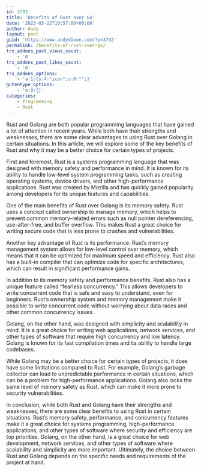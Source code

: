 ```yaml
---
id: 3792
title: 'Benefits of Rust over Go'
date: '2023-03-22T10:57:00+00:00'
author: Andy
layout: post
guid: 'https://www.andydixon.com/?p=3792'
permalink: /benefits-of-rust-over-go/
trx_addons_post_views_count:
    - '0'
trx_addons_post_likes_count:
    - '0'
trx_addons_options:
    - 'a:1:{s:4:"icon";s:0:"";}'
gutentype_options:
    - 'a:0:{}'
categories:
    - Programming
    - Rust
---
```


Rust and Golang are both popular programming languages that have gained a lot of attention in recent years. While both have their strengths and weaknesses, there are some clear advantages to using Rust over Golang in certain situations. In this article, we will explore some of the key benefits of Rust and why it may be a better choice for certain types of projects.

First and foremost, Rust is a systems programming language that was designed with memory safety and performance in mind. It is known for its ability to handle low-level system programming tasks, such as creating operating systems, device drivers, and other high-performance applications. Rust was created by Mozilla and has quickly gained popularity among developers for its unique features and capabilities.

One of the main benefits of Rust over Golang is its memory safety. Rust uses a concept called ownership to manage memory, which helps to prevent common memory-related errors such as null pointer dereferencing, use-after-free, and buffer overflow. This makes Rust a great choice for writing secure code that is less prone to crashes and vulnerabilities.

Another key advantage of Rust is its performance. Rust’s memory management system allows for low-level control over memory, which means that it can be optimized for maximum speed and efficiency. Rust also has a built-in compiler that can optimize code for specific architectures, which can result in significant performance gains.

In addition to its memory safety and performance benefits, Rust also has a unique feature called “fearless concurrency.” This allows developers to write concurrent code that is safe and easy to understand, even for beginners. Rust’s ownership system and memory management make it possible to write concurrent code without worrying about data races and other common concurrency issues.

Golang, on the other hand, was designed with simplicity and scalability in mind. It is a great choice for writing web applications, network services, and other types of software that require high concurrency and low latency. Golang is known for its fast compilation times and its ability to handle large codebases.

While Golang may be a better choice for certain types of projects, it does have some limitations compared to Rust. For example, Golang’s garbage collector can lead to unpredictable performance in certain situations, which can be a problem for high-performance applications. Golang also lacks the same level of memory safety as Rust, which can make it more prone to security vulnerabilities.

In conclusion, while both Rust and Golang have their strengths and weaknesses, there are some clear benefits to using Rust in certain situations. Rust’s memory safety, performance, and concurrency features make it a great choice for systems programming, high-performance applications, and other types of software where security and efficiency are top priorities. Golang, on the other hand, is a great choice for web development, network services, and other types of software where scalability and simplicity are more important. Ultimately, the choice between Rust and Golang depends on the specific needs and requirements of the project at hand.